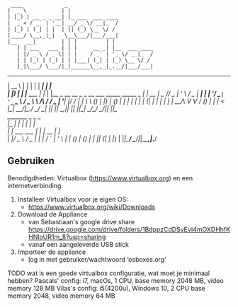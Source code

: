      ____             _                
    |  _ \           | |               
    | |_) | __ _ _ __| |_ ___  ___ ____
    |  _ < / _` | '__| __/ _ \/ __|_  /
    | |_) | (_| | |  | || (_) \__ \/ / 
    |____/ \__,_|_|   \__\___/|___/___|
    |__   __|        | | |         | |            
       | | ___   ___ | | |     __ _| |__  ___ ____
       | |/ _ \ / _ \| | |    / _` | '_ \/ __|_  /
       | | (_) | (_) | | |___| (_| | |_) \__ \/ / 
       |_|\___/ \___/|_|______\__,_|_.__/|___/___|
                                                
 _____       _           _     ______                                           _    
|  __ \     | |         | |   |  ____|                                         | |   
| |__) |___ | |__   ___ | |_  | |__ _ __ __ _ _ __ ___   _____      _____  _ __| | __
|  _  // _ \| '_ \ / _ \| __| |  __| '__/ _` | '_ ` _ \ / _ \ \ /\ / / _ \| '__| |/ /
| | \ \ (_) | |_) | (_) | |_  | |  | | | (_| | | | | | |  __/\ V  V / (_) | |  |   < 
|_|  \_\___/|_.__/ \___/ \__| |_|  |_|  \__,_|_| |_| |_|\___| \_/\_/ \___/|_|  |_|\_\
     _______          _ _           _     
    |__   __|        | | |         | |    
       | | ___   ___ | | |     __ _| |__  
       | |/ _ \ / _ \| | |    / _` | '_ \ 
       | | (_) | (_) | | |___| (_| | |_) |
       |_|\___/ \___/|_|______\__,_|_.__/ 
                                          
## Gebruiken 

Benodigdheden: Virtualbox (https://www.virtualbox.org) en een internetverbinding.

1. Installeer Virtualbox voor je eigen OS:
    * https://www.virtualbox.org/wiki/Downloads
2. Download de Appliance 
    * van Sebastiaan's google drive share https://drive.google.com/drive/folders/1BdppzCdDSyEvI4mOXDHhfKHNloUR1m_8?usp=sharing
    * vanaf een aangeleverde USB stick
3. Importeer de appliance
    * log in met gebruiker/wachtwoord ‘osboxes.org’



TODO wat is een goede virtualbox configuratie, wat moet je minimaal hebben?
Pascals' config: i7, macOs, 1 CPU, base memory 2048 MB, video memory 128 MB
Vilas's config: i5(4200u), Windows 10,  2 CPU base memory 2048, video memory 64 MB
